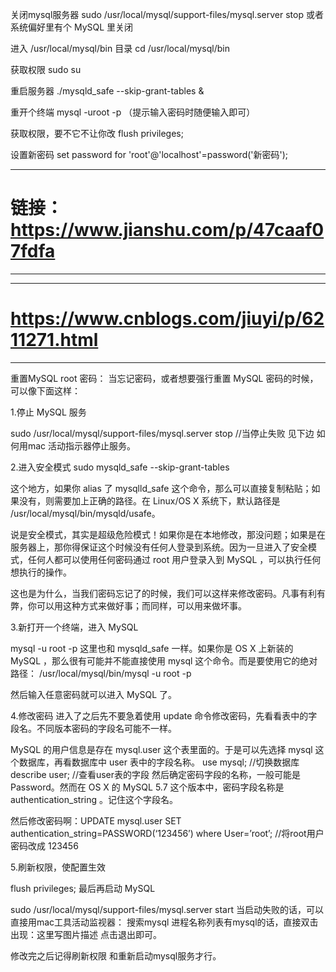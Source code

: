 关闭mysql服务器
sudo /usr/local/mysql/support-files/mysql.server stop 或者系统偏好里有个 MySQL 里关闭

进入 /usr/local/mysql/bin 目录
cd /usr/local/mysql/bin

获取权限
sudo su

重启服务器
./mysqld_safe --skip-grant-tables &

重开个终端
mysql -uroot -p （提示输入密码时随便输入即可）

获取权限，要不它不让你改
flush privileges;

设置新密码
set password for 'root'@'localhost'=password('新密码');


<hr>

# 链接：https://www.jianshu.com/p/47caaf07fdfa

<hr>

<hr>



# https://www.cnblogs.com/jiuyi/p/6211271.html


<hr>


重置MySQL root 密码：
当忘记密码，或者想要强行重置 MySQL 密码的时候，可以像下面这样：

1.停止 MySQL 服务

sudo /usr/local/mysql/support-files/mysql.server stop
//当停止失败 见下边 如何用mac 活动指示器停止服务。

2.进入安全模式
sudo mysqld_safe --skip-grant-tables

这个地方，如果你 alias 了 mysqlld_safe 这个命令，那么可以直接复制粘贴；如果没有，则需要加上正确的路径。在 Linux/OS X 系统下，默认路径是 /usr/local/mysql/bin/mysqld/usafe。

说是安全模式，其实是超级危险模式！如果你是在本地修改，那没问题；如果是在服务器上，那你得保证这个时候没有任何人登录到系统。因为一旦进入了安全模式，任何人都可以使用任何密码通过 root 用户登录入到 MySQL ，可以执行任何想执行的操作。

这也是为什么，当我们密码忘记了的时候，我们可以这样来修改密码。凡事有利有弊，你可以用这种方式来做好事；而同样，可以用来做坏事。


3.新打开一个终端，进入 MySQL

mysql -u root -p
这里也和 mysqld_safe 一样。如果你是 OS X 上新装的 MySQL ，那么很有可能并不能直接使用 mysql 这个命令。而是要使用它的绝对路径： /usr/local/mysql/bin/mysql -u root -p

然后输入任意密码就可以进入 MySQL 了。

4.修改密码
进入了之后先不要急着使用 update 命令修改密码，先看看表中的字段名。不同版本密码的字段名可能不一样。

MySQL 的用户信息是存在 mysql.user 这个表里面的。于是可以先选择 mysql 这个数据库，再看数据库中 user 表中的字段名称。
use mysql; //切换数据库
describe user; //查看user表的字段
然后确定密码字段的名称，一般可能是 Password。然而在 OS X 的 MySQL 5.7 这个版本中，密码字段名称是 authentication_string 。记住这个字段名。

然后修改密码啊：UPDATE mysql.user SET authentication_string=PASSWORD(‘123456’) where User=’root’; //将root用户密码改成 123456


5.刷新权限，使配置生效

flush privileges;
最后再启动 MySQL

sudo /usr/local/mysql/support-files/mysql.server start
当启动失败的话，可以直接用mac工具活动监视器：
搜索mysql 进程名称列表有mysql的话，直接双击出现：这里写图片描述
点击退出即可。

修改完之后记得刷新权限 和重新启动mysql服务才行。


